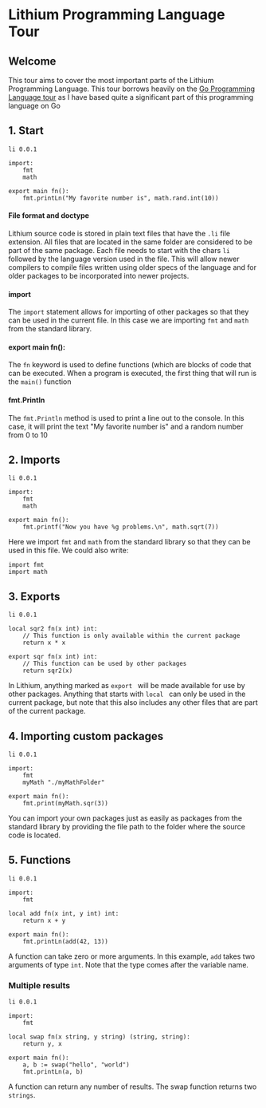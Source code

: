 # Lithium Programming Language Tour

## Welcome

This tour aims to cover the most important parts of the Lithium Programming Language. This tour borrows heavily
on the [Go Programming Language tour](https://tour.golang.org) as I have based quite a significant part of this
programming language on Go


## 1. Start

    li 0.0.1
    
    import:
    	fmt
    	math
    
    export main fn():
    	fmt.printLn("My favorite number is", math.rand.int(10))

#### File format and doctype
Lithium source code is stored in plain text files that have the `.li` file extension. All files that are located
in the same folder are considered to be part of the same package. Each file needs to start with the chars `li `
followed by the language version used in the file. This will allow newer compilers to compile files written
using older specs of the language and for older packages to be incorporated into newer projects.

#### import
The `import` statement allows for importing of other packages so that they can be used in the current file. In
this case we are importing `fmt` and `math` from the standard library.

#### export main fn():
The `fn` keyword is used to define functions (which are blocks of code that can be executed. When a program
is executed, the first thing that will run is the `main()` function

#### fmt.Println
The `fmt.Println` method is used to print a line out to the console. In this case, it will print the text "My
favorite number is" and a random number from 0 to 10


## 2. Imports

    li 0.0.1

    import:
    	fmt
    	math

    export main fn():
    	fmt.printf("Now you have %g problems.\n", math.sqrt(7))

Here we import `fmt` and `math` from the standard library so that they can be used in this file. We could also write:

    import fmt
    import math


## 3. Exports

    li 0.0.1
    
    local sqr2 fn(x int) int:
    	// This function is only available within the current package
    	return x * x
    
    export sqr fn(x int) int:
    	// This function can be used by other packages
    	return sqr2(x)

In Lithium, anything marked as `export ` will be made available for use by other packages. Anything that starts with
`local ` can only be used in the current package, but note that this also includes any other files that are part of
the current package.


## 4. Importing custom packages

    li 0.0.1
    
    import:
    	fmt
    	myMath "./myMathFolder"
    
    export main fn():
    	fmt.print(myMath.sqr(3))

You can import your own packages just as easily as packages from the standard library by providing the file path to
the folder where the source code is located.


## 5. Functions

    li 0.0.1
    
    import:
    	fmt
    
    local add fn(x int, y int) int:
    	return x + y
    
    export main fn():
    	fmt.printLn(add(42, 13))

A function can take zero or more arguments.
In this example, `add` takes two arguments of type `int`.
Note that the type comes after the variable name.

### Multiple results

    li 0.0.1

    import:
    	fmt
    
    local swap fn(x string, y string) (string, string):
        return y, x
    
    export main fn():
    	a, b := swap("hello", "world")
    	fmt.printLn(a, b)

 A function can return any number of results.
 The swap function returns two `strings`.
 
 
 
